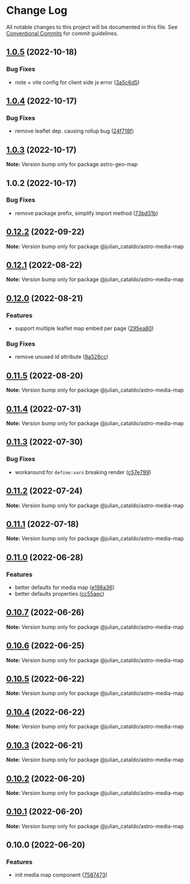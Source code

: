 # Change Log

All notable changes to this project will be documented in this file.
See [Conventional Commits](https://conventionalcommits.org) for commit guidelines.

## [1.0.5](https://github.com/JulianCataldo/web-garden/compare/astro-geo-map@1.0.4...astro-geo-map@1.0.5) (2022-10-18)


### Bug Fixes

* note + vite config for client side js error ([3a5c6d5](https://github.com/JulianCataldo/web-garden/commit/3a5c6d52a58623b49190f4988774024a4802b12a))



## [1.0.4](https://github.com/JulianCataldo/web-garden/compare/astro-geo-map@1.0.3...astro-geo-map@1.0.4) (2022-10-17)


### Bug Fixes

* remove leaflet dep. causing rollup bug ([24f718f](https://github.com/JulianCataldo/web-garden/commit/24f718f705a23faa9c5c31bb9f4ad09d323f7b2d))



## [1.0.3](https://github.com/JulianCataldo/web-garden/compare/astro-geo-map@1.0.2...astro-geo-map@1.0.3) (2022-10-17)

**Note:** Version bump only for package astro-geo-map





## 1.0.2 (2022-10-17)


### Bug Fixes

* remove package prefix, simplify import method ([73bd31b](https://github.com/JulianCataldo/web-garden/commit/73bd31bf1f501624036a74a3f19c5bf83cc9c0a4))



## [0.12.2](https://github.com/JulianCataldo/web-garden/compare/@julian_cataldo/astro-media-map@0.12.1...@julian_cataldo/astro-media-map@0.12.2) (2022-09-22)

**Note:** Version bump only for package @julian_cataldo/astro-media-map





## [0.12.1](https://github.com/JulianCataldo/web-garden/compare/@julian_cataldo/astro-media-map@0.12.0...@julian_cataldo/astro-media-map@0.12.1) (2022-08-22)

**Note:** Version bump only for package @julian_cataldo/astro-media-map





## [0.12.0](https://github.com/JulianCataldo/web-garden/compare/@julian_cataldo/astro-media-map@0.11.5...@julian_cataldo/astro-media-map@0.12.0) (2022-08-21)


### Features

* support multiple leaflet map embed per page ([295ea80](https://github.com/JulianCataldo/web-garden/commit/295ea80812f39c801580d209957b37be84b568bd))


### Bug Fixes

* remove unused id attribute ([9a528cc](https://github.com/JulianCataldo/web-garden/commit/9a528cc38e856efe72a21fac0608e4430e6efcc0))



## [0.11.5](https://github.com/JulianCataldo/web-garden/compare/@julian_cataldo/astro-media-map@0.11.4...@julian_cataldo/astro-media-map@0.11.5) (2022-08-20)

**Note:** Version bump only for package @julian_cataldo/astro-media-map





## [0.11.4](https://github.com/JulianCataldo/web-garden/compare/@julian_cataldo/astro-media-map@0.11.3...@julian_cataldo/astro-media-map@0.11.4) (2022-07-31)

**Note:** Version bump only for package @julian_cataldo/astro-media-map





## [0.11.3](https://github.com/JulianCataldo/web-garden/compare/@julian_cataldo/astro-media-map@0.11.2...@julian_cataldo/astro-media-map@0.11.3) (2022-07-30)


### Bug Fixes

* workaround for `define:vars` breaking render ([c57e799](https://github.com/JulianCataldo/web-garden/commit/c57e7995cbcb990855e8c724190f0700120b6af1))



## [0.11.2](https://github.com/JulianCataldo/web-garden/compare/@julian_cataldo/astro-media-map@0.11.1...@julian_cataldo/astro-media-map@0.11.2) (2022-07-24)

**Note:** Version bump only for package @julian_cataldo/astro-media-map





## [0.11.1](https://github.com/JulianCataldo/web-garden/compare/@julian_cataldo/astro-media-map@0.11.0...@julian_cataldo/astro-media-map@0.11.1) (2022-07-18)

**Note:** Version bump only for package @julian_cataldo/astro-media-map

## [0.11.0](https://github.com/JulianCataldo/web-garden/compare/@julian_cataldo/astro-media-map@0.10.7...@julian_cataldo/astro-media-map@0.11.0) (2022-06-28)

### Features

- better defaults for media map ([e198a36](https://github.com/JulianCataldo/web-garden/commit/e198a364989e5d8571d1357b3331d4ae2ce9dee6))
- better defaults properties ([cc55aec](https://github.com/JulianCataldo/web-garden/commit/cc55aecd0ea8051ab268c391cb5a28372d7ca896))

## [0.10.7](https://github.com/JulianCataldo/web-garden/compare/@julian_cataldo/astro-media-map@0.10.6...@julian_cataldo/astro-media-map@0.10.7) (2022-06-26)

**Note:** Version bump only for package @julian_cataldo/astro-media-map

## [0.10.6](https://github.com/JulianCataldo/web-garden/compare/@julian_cataldo/astro-media-map@0.10.5...@julian_cataldo/astro-media-map@0.10.6) (2022-06-25)

**Note:** Version bump only for package @julian_cataldo/astro-media-map

## [0.10.5](https://github.com/JulianCataldo/web-garden/compare/@julian_cataldo/astro-media-map@0.10.4...@julian_cataldo/astro-media-map@0.10.5) (2022-06-22)

**Note:** Version bump only for package @julian_cataldo/astro-media-map

## [0.10.4](https://github.com/JulianCataldo/web-garden/compare/@julian_cataldo/astro-media-map@0.10.3...@julian_cataldo/astro-media-map@0.10.4) (2022-06-22)

**Note:** Version bump only for package @julian_cataldo/astro-media-map

## [0.10.3](https://github.com/JulianCataldo/web-garden/compare/@julian_cataldo/astro-media-map@0.10.2...@julian_cataldo/astro-media-map@0.10.3) (2022-06-21)

**Note:** Version bump only for package @julian_cataldo/astro-media-map

## [0.10.2](https://github.com/JulianCataldo/web-garden/compare/@julian_cataldo/astro-media-map@0.10.1...@julian_cataldo/astro-media-map@0.10.2) (2022-06-20)

**Note:** Version bump only for package @julian_cataldo/astro-media-map

## [0.10.1](https://github.com/JulianCataldo/web-garden/compare/@julian_cataldo/astro-media-map@0.10.0...@julian_cataldo/astro-media-map@0.10.1) (2022-06-20)

**Note:** Version bump only for package @julian_cataldo/astro-media-map

## 0.10.0 (2022-06-20)

### Features

- init media map component ([7587473](https://github.com/JulianCataldo/web-garden/commit/75874736b81656ca602db81fe86c7f8efaffca96))
